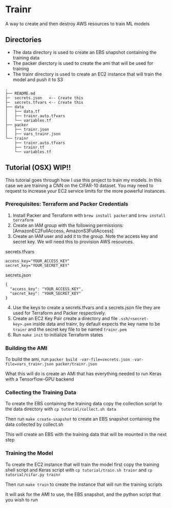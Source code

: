 # Trainr
A way to create and then destroy AWS resources to train ML models

## Directories
- The data directory is used to create an EBS snapshot containing the training data
- The packer dierctory is used to create the ami that will be used for training
- The trainr directory is used to create an EC2 instance that will train the model and push it to S3
```
.
├── README.md
├─  secrets.json   <-- Create this
├─  secrets.tfvars <-- Create this
├── data
│   ├── data.tf
│   ├── trainr.auto.tfvars
│   └── variables.tf
├── packer
│   ├── trainr.json
│   ├── vars_trainr.json
└── trainr
    ├── trainr.auto.tfvars
    ├── trainr.tf
    └── variables.tf
```

## Tutorial (OSX) WIP!!
This tutorial goes through how I use this project to train my models. In this case we are training a CNN on the CIFAR-10 dataset.
You may need to request to increase your EC2 service limits for the more powerful instances.

### Prerequisites: Terraform and Packer Credentials
1. Install Packer and Terraform with `brew install packer` and `brew install terraform`
2. Create an IAM group with the following permissions: [AmazonEC2FullAccess, AmazonS3FullAccess]
3. Create an IAM user and add it to the group. Note the access key and secret key. We will need this to provision AWS resources.

secrets.tfvars
```
access_key="YOUR_ACCESS_KEY"
secret_key="YOUR_SECRET_KEY"
```

secrets.json
```
{
  "access_key": "YOUR_ACCESS_KEY",
  "secret_key": "YOUR_SECRET_KEY"
}
```
4. Use the keys to create a secrets.tfvars and a secrets.json file they are used for Terraform and Packer respectively.
5. Create an EC2 Key Pair create a directory and file `.ssh/<secret-key>.pem` inside data and trainr, by default expects the key name to be `trainr` and the secret key file to be named `trainr.pem`
6. Run `make init` to initialize Terraform states

### Building the AMI
To build the ami, run `packer build -var-file=secrets.json -var-file=vars_trainr.json packer/trainr.json`

What this will do is create an AMI that has everything needed to run Keras with a Tensorflow-GPU backend

### Collecting the Training Data
To create the EBS containing the training data copy the collection script to the data directory with `cp tutorial/collect.sh data`

Then run `make create-snapshot` to create an EBS snapshot containing the data collected by collect.sh

This will create an EBS with the training data that will be mounted in the next step

### Training the Model
To create the EC2 instance that will train the model first copy the training shell script and Keras script with `cp tutorial/train.sh trainr` and `cp tutorial/cifar.py trainr`

Then run `make train` to create the instance that will run the training scripts

It will ask for the AMI to use, the EBS snapshot, and the python script that you wish to run
